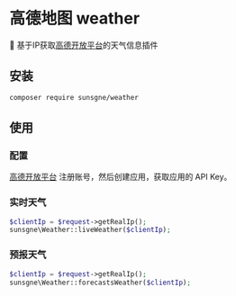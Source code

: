 # 高德地图 weather 

:rainbow: 基于IP获取[高德开放平台](https://lbs.amap.com/dev/id/newuser)的天气信息插件

## 安装

```sh
composer require sunsgne/weather
```

## 使用

### 配置

[高德开放平台](https://lbs.amap.com/dev/id/newuser) 注册账号，然后创建应用，获取应用的 API Key。

### 实时天气
```php
$clientIp = $request->getRealIp();
sunsgne\Weather::liveWeather($clientIp);
```

### 预报天气
```php
$clientIp = $request->getRealIp();
sunsgne\Weather::forecastsWeather($clientIp);
```
